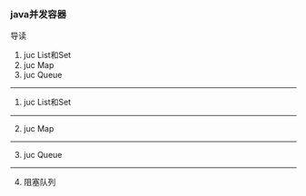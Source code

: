 ### java并发容器
导读
1. juc List和Set
2. juc Map
3. juc Queue

---
1. juc List和Set

---
2. juc Map

---
3. juc Queue

---
4. 阻塞队列
